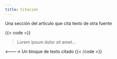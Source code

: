 ```yaml
---
title: Citación
---
```


Una sección del articulo que cita texto de otra fuente

{{< code >}}
<blockquote>
  <p>Lorem ipsum dolor sit amet...</p>
</blockquote>
<---->
Un bloque de texto citado
{{< /code >}}

